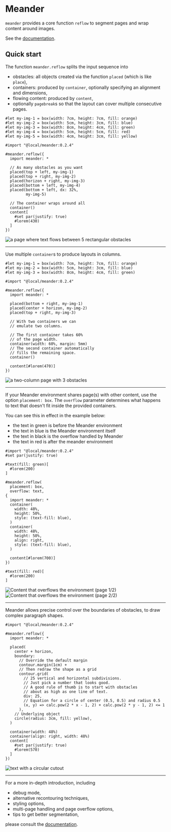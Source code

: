 # Meander

`meander` provides a core function `reflow` to segment pages and wrap content around images.

<!-- @scrybe(not version; panic Please specify a version number) -->
<!-- @scrybe(if publish; grep https; grep {{version}}) -->
See the [documentation](docs/docs.pdf).

## Quick start

The function `meander.reflow` splits the input sequence into
- obstacles: all objects created via the function `placed` (which is like `place`),
- containers: produced by `container`, optionally specifying an alignment and dimensions,
- flowing content: produced by `content`,
- optionally `pagebreak`s so that the layout can cover multiple consecutive pages.

<!-- @scrybe(not publish; jump import; grep local; grep {{version}}) -->
<!-- @scrybe(if publish; jump import; grep preview; grep {{version}}) -->
<!-- @scrybe(jump import; until ```; diff gallery/multi-obstacles.typ) -->
```typ
#let my-img-1 = box(width: 7cm, height: 7cm, fill: orange)
#let my-img-2 = box(width: 5cm, height: 3cm, fill: blue)
#let my-img-3 = box(width: 8cm, height: 4cm, fill: green)
#let my-img-4 = box(width: 5cm, height: 5cm, fill: red)
#let my-img-5 = box(width: 4cm, height: 3cm, fill: yellow)

#import "@local/meander:0.2.4"

#meander.reflow({
  import meander: *

  // As many obstacles as you want
  placed(top + left, my-img-1)
  placed(top + right, my-img-2)
  placed(horizon + right, my-img-3)
  placed(bottom + left, my-img-4)
  placed(bottom + left, dx: 32%,
         my-img-5)

  // The container wraps around all
  container()
  content[
    #set par(justify: true)
    #lorem(430)
  ]
})
```
![a page where text flows between 5 rectangular obstacles](gallery/multi-obstacles.png)

-----

Use multiple `container`s to produce layouts in columns.

<!-- @scrybe(not publish; jump import; grep local; grep {{version}}) -->
<!-- @scrybe(if publish; jump import; grep preview; grep {{version}}) -->
<!-- @scrybe(jump import; until ```; diff gallery/two-columns.typ) -->
```typ
#let my-img-1 = box(width: 7cm, height: 7cm, fill: orange)
#let my-img-2 = box(width: 5cm, height: 3cm, fill: blue)
#let my-img-3 = box(width: 8cm, height: 4cm, fill: green)

#import "@local/meander:0.2.4"

#meander.reflow({
  import meander: *

  placed(bottom + right, my-img-1)
  placed(center + horizon, my-img-2)
  placed(top + right, my-img-3)

  // With two containers we can
  // emulate two columns.

  // The first container takes 60%
  // of the page width.
  container(width: 60%, margin: 5mm)
  // The second container automatically
  // fills the remaining space.
  container()

  content[#lorem(470)]
})
```
![a two-column page with 3 obstacles](gallery/two-columns.png)

------

If your Meander environment shares page(s) with other content,
use the option `placement: box`.
The `overflow` parameter determines what happens to text that doesn't
fit inside the provided containers.

You can see this in effect in the example below:
- the text in green is before the Meander environment
- the text in blue is the Meander environment itself
- the text in black is the overflow handled by Meander
- the text in red is after the meander environment
<!-- @scrybe(not publish; jump import; grep local; grep {{version}}) -->
<!-- @scrybe(not publish; jump import; grep local; grep {{version}}) -->
<!-- @scrybe(jump import; until ```; diff gallery/placement.typ) -->
```typ
#import "@local/meander:0.2.4"
#set par(justify: true)

#text(fill: green)[
  #lorem(200)
]

#meander.reflow(
  placement: box,
  overflow: text,
{
  import meander: *
  container(
    width: 48%,
    height: 50%,
    style: (text-fill: blue),
  )
  container(
    width: 48%,
    height: 50%,
    align: right,
    style: (text-fill: blue),
  )

  content[#lorem(700)]
})

#text(fill: red)[
  #lorem(200)
]
```
![Content that overflows the environment (page 1/2)](gallery/placement-1.png)
![Content that overflows the environment (page 2/2)](gallery/placement-2.png)

------

Meander allows precise control over the boundaries of obstacles, to draw complex paragraph shapes.

<!-- @scrybe(not publish; jump import; grep local; grep {{version}}) -->
<!-- @scrybe(if publish; jump import; grep preview; grep {{version}}) -->
<!-- @scrybe(jump import; until ```; diff gallery/circle-hole.typ) -->
```typ
#import "@local/meander:0.2.4"

#meander.reflow({
  import meander: *

  placed(
    center + horizon,
    boundary:
      // Override the default margin
      contour.margin(1cm) +
      // Then redraw the shape as a grid
      contour.grid(
        // 25 vertical and horizontal subdivisions.
        // Just pick a number that looks good.
        // A good rule of thumb is to start with obstacles
        // about as high as one line of text.
        div: 25,
        // Equation for a circle of center (0.5, 0.5) and radius 0.5
        (x, y) => calc.pow(2 * x - 1, 2) + calc.pow(2 * y - 1, 2) <= 1
      ),
    // Underlying object
    circle(radius: 3cm, fill: yellow),
  )

  container(width: 48%)
  container(align: right, width: 48%)
  content[
    #set par(justify: true)
    #lorem(570)
  ]
})
```
![text with a circular cutout](gallery/circle-hole.png)

------

For a more in-depth introduction, including
- debug mode,
- alternative recontouring techniques,
- styling options,
- multi-page handling and page overflow options,
- tips to get better segmentation,
<!-- @scrybe(if publish; grep https; grep {{version}}) -->
please consult the [documentation](docs/docs.pdf).

